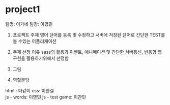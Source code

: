 # project1

팀명: 이가네  팀장: 이영민

1. 프로젝트 주제
영어 단어를 등록 및 수정하고 서버에 저장된 단어로 간단한 TEST를 볼 수있는 어플리케이션

2. 주제 선정 이유
sass의 활용과 이벤트, 애니메이션 및 간단한 서버통신, 반응형 웹 구현을 활용하기위해서 선정함

3. 그림

4. 역할분담

html : 다같이
css: 이한결  
js - words: 이영민
js - test game: 이찬민
